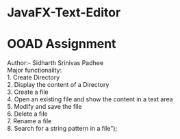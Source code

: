 # JavaFX-Text-Editor
# OOAD Assignment<br>
Author:- Sidharth Srinivas Padhee<br>Major functionality:<br>1. Create Directory<br>2. Display the content of a Directory <br>3. Create a file <br>4. Open an existing file and show the content in a text area <br>5. Modify and save the file <br>6. Delete a file <br>7. Rename a file <br>8. Search for a string pattern in a file");
 
